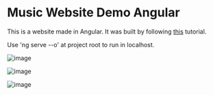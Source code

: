 # Music Website Demo Angular

This is a website made in Angular. It was built by following [this](https://2122moodle.isel.pt/pluginfile.php/1159337/mod_resource/content/0/4%C2%BATutorial.pdf) tutorial.  
  
Use 'ng serve --o' at project root to run in localhost.

![image](https://user-images.githubusercontent.com/75852333/168808472-e4207b87-1395-445d-ac44-52cc9f53d09d.png)

![image](https://user-images.githubusercontent.com/75852333/168808373-c5ca6c9a-9d75-45a3-b6a3-b0feccf676b7.png)

![image](https://user-images.githubusercontent.com/75852333/168808430-99ade157-707f-4154-b624-64342eab4792.png)
